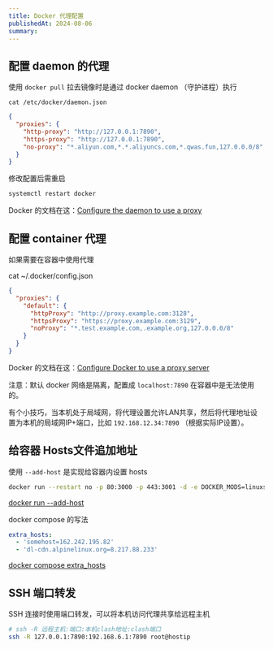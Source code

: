 ```yaml
---
title: Docker 代理配置
publishedAt: 2024-08-06
summary:
---
```


## 配置 daemon 的代理

使用 `docker pull` 拉去镜像时是通过 docker daemon （守护进程）执行

`cat /etc/docker/daemon.json`

```json
{
  "proxies": {
    "http-proxy": "http://127.0.0.1:7890",
    "https-proxy": "http://127.0.0.1:7890",
    "no-proxy": "*.aliyun.com,*.*.aliyuncs.com,*.qwas.fun,127.0.0.0/8"
  }
}
```

修改配置后需重启

```sh
systemctl restart docker
```

Docker 的文档在这：[Configure the daemon to use a proxy](https://docs.docker.com/config/daemon/proxy/)

## 配置 container 代理

如果需要在容器中使用代理

cat ~/.docker/config.json

```json
{
  "proxies": {
    "default": {
      "httpProxy": "http://proxy.example.com:3128",
      "httpsProxy": "https://proxy.example.com:3129",
      "noProxy": "*.test.example.com,.example.org,127.0.0.0/8"
    }
  }
}
```

Docker 的文档在这：[Configure Docker to use a proxy server](https://docs.docker.com/network/proxy/#run-containers-with-a-proxy-configuration)

注意：默认 docker 网络是隔离，配置成 `localhost:7890` 在容器中是无法使用的。

有个小技巧，当本机处于局域网，将代理设置允许LAN共享，然后将代理地址设置为本机的局域网IP+端口，比如 `192.168.12.34:7890` （根据实际IP设置）。

## 给容器 Hosts文件追加地址

使用 `--add-host` 是实现给容器内设置 hosts

```sh
docker run --restart no -p 80:3000 -p 443:3001 -d -e DOCKER_MODS=linuxserver/mods:firefox-fonts --add-host=dl-cdn.alpinelinux.org=8.217.88.233 linuxserver/firefox:latest
```

[docker run --add-host](https://docs.docker.com/engine/reference/run/#network-settings)

docker compose 的写法

```yaml
extra_hosts:
  - 'somehost=162.242.195.82'
  - 'dl-cdn.alpinelinux.org=8.217.88.233'
```

[docker compose extra_hosts](https://docs.docker.com/compose/compose-file/05-services/#extra_hosts)

## SSH 端口转发

SSH 连接时使用端口转发，可以将本机访问代理共享给远程主机

```sh
# ssh -R 远程主机:端口:本机clash地址:clash端口
ssh -R 127.0.0.1:7890:192.168.6.1:7890 root@hostip
```
